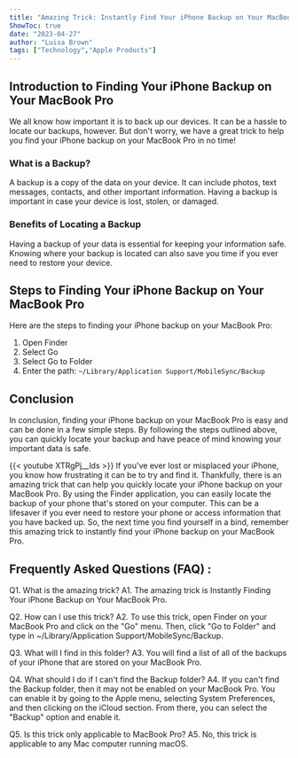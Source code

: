 ```yaml
---
title: "Amazing Trick: Instantly Find Your iPhone Backup on Your MacBook Pro!"
ShowToc: true 
date: "2023-04-27"
author: "Luisa Brown" 
tags: ["Technology","Apple Products"]
---
```

## Introduction to Finding Your iPhone Backup on Your MacBook Pro 

We all know how important it is to back up our devices. It can be a hassle to locate our backups, however. But don't worry, we have a great trick to help you find your iPhone backup on your MacBook Pro in no time!

### What is a Backup? 

A backup is a copy of the data on your device. It can include photos, text messages, contacts, and other important information. Having a backup is important in case your device is lost, stolen, or damaged. 

### Benefits of Locating a Backup 

Having a backup of your data is essential for keeping your information safe. Knowing where your backup is located can also save you time if you ever need to restore your device. 

## Steps to Finding Your iPhone Backup on Your MacBook Pro 

Here are the steps to finding your iPhone backup on your MacBook Pro: 

1. Open Finder 
2. Select Go 
3. Select Go to Folder 
4. Enter the path: `~/Library/Application Support/MobileSync/Backup` 

## Conclusion 

In conclusion, finding your iPhone backup on your MacBook Pro is easy and can be done in a few simple steps. By following the steps outlined above, you can quickly locate your backup and have peace of mind knowing your important data is safe.

{{< youtube XTRgPj__lds >}} 
If you've ever lost or misplaced your iPhone, you know how frustrating it can be to try and find it. Thankfully, there is an amazing trick that can help you quickly locate your iPhone backup on your MacBook Pro. By using the Finder application, you can easily locate the backup of your phone that's stored on your computer. This can be a lifesaver if you ever need to restore your phone or access information that you have backed up. So, the next time you find yourself in a bind, remember this amazing trick to instantly find your iPhone backup on your MacBook Pro.

## Frequently Asked Questions (FAQ) :
Q1. What is the amazing trick? 
A1. The amazing trick is Instantly Finding Your iPhone Backup on Your MacBook Pro.

Q2. How can I use this trick?
A2. To use this trick, open Finder on your MacBook Pro and click on the "Go" menu. Then, click "Go to Folder" and type in ~/Library/Application Support/MobileSync/Backup.

Q3. What will I find in this folder? 
A3. You will find a list of all of the backups of your iPhone that are stored on your MacBook Pro.

Q4. What should I do if I can't find the Backup folder? 
A4. If you can't find the Backup folder, then it may not be enabled on your MacBook Pro. You can enable it by going to the Apple menu, selecting System Preferences, and then clicking on the iCloud section. From there, you can select the "Backup" option and enable it.

Q5. Is this trick only applicable to MacBook Pro? 
A5. No, this trick is applicable to any Mac computer running macOS.



